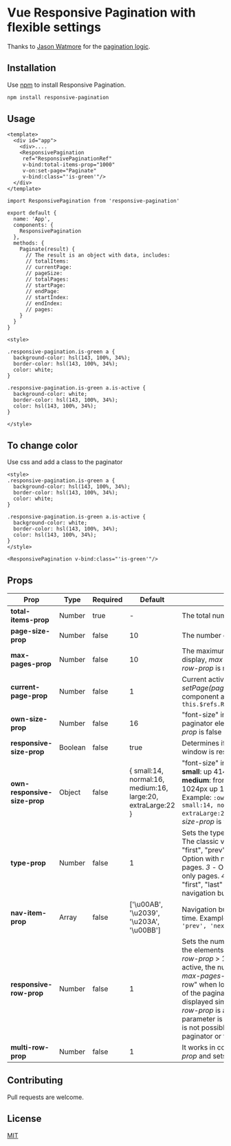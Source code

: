# Vue Responsive Pagination with flexible settings

Thanks to [Jason Watmore](https://github.com/cornflourblue) for the [pagination logic](https://github.com/cornflourblue/jw-paginate).

## Installation

Use [npm](https://www.npmjs.com/) to install Responsive Pagination.

```bash
npm install responsive-pagination
```

## Usage

```vue
<template>
  <div id="app">
    <div>....
    <ResponsivePagination 
     ref="ResponsivePaginationRef"
     v-bind:total-items-prop="1000"
     v-on:set-page="Paginate"
     v-bind:class="'is-green'"/>
  </div>
</template>

import ResponsivePagination from 'responsive-pagination'

export default {
  name: 'App',
  components: {
    ResponsivePagination
  },
  methods: {
    Paginate(result) {
      // The result is an object with data, includes:
      // totalItems: 
      // currentPage: 
      // pageSize: 
      // totalPages: 
      // startPage:
      // endPage:
      // startIndex: 
      // endIndex:
      // pages:
    }
  }
}

<style>

.responsive-pagination.is-green a {
  background-color: hsl(143, 100%, 34%);
  border-color: hsl(143, 100%, 34%);
  color: white;
}

.responsive-pagination.is-green a.is-active {
  background-color: white;
  border-color: hsl(143, 100%, 34%);
  color: hsl(143, 100%, 34%);
}

</style>
```
## To change color

Use css and add a class to the paginator
```
<style>
.responsive-pagination.is-green a {
  background-color: hsl(143, 100%, 34%);
  border-color: hsl(143, 100%, 34%);
  color: white;
}

.responsive-pagination.is-green a.is-active {
  background-color: white;
  border-color: hsl(143, 100%, 34%);
  color: hsl(143, 100%, 34%);
}
</style>
```
```
<ResponsivePagination v-bind:class="'is-green'"/>
```
## Props

| Prop | Type | Required | Default | Description |
| ------ | ------ | ------ | ------ | ------ |
**total-items-prop**| Number | true | - | The total number of items to paginate
**page-size-prop**| Number | false | 10 | The number of items per page
**max-pages-prop**| Number | false | 10 | The maximum number of page navigation links to display, *max-pages-prop* is valid if *responsive-row-prop* is not active.
**current-page-prop**| Number | false | 1 | Current active page. You can use the method *setPage(page)* to set the value from the parent component after loading at any time. Example: ``` this.$refs.ResponsivePaginationRef.setPage(4);```
**own-size-prop**| Number | false | 16 | "font-size" in pixels. Determines the size of paginator elements. Valid if *responsive-size-prop* is false (default *true*)
**responsive-size-prop**| Boolean | false | true | Determines if the paginator size changes when a window is resized. 
**own-responsive-size-prop**| Object | false | { small:14, normal:16, medium:16, large:20, extraLarge:22 } | "font-size" in pixels at different screen widths: **small**: up 414px **normal**: from 415px up 768px **medium**: from 769px up 1023px **large:** from 1024px up 1407px **extraLarge:** from 1408px. Example: ```:own-responsive-size-prop="{ small:14, normal:16, medium:18, large:20, extraLarge:24 }"``` It works when a *responsive-size-prop* is *true* (default).
**type-prop**| Number | false | 1 | Sets the type of paginator. Possible options: *1* - The classic version with navigation buttons: "first", "prev", "next", "last" and pages. *2* - Option with navigation buttons: "prev", "next" and pages. *3* - Option without navigation buttons, only pages. *4* - Option with navigation buttons: "first", "last" and pages. *5* - Option with navigation buttons: "prev", "next" without pages.
**nav-item-prop**| Array | false | ['\u00AB', '\u2039', '\u203A', '\u00BB'] | Navigation buttons. Subject to change at any time. Example: ``` :nav-item-prop="['\u00AB', 'prev', 'next', '\u00BB']" ```
**responsive-row-prop**| Number | false | 1 | Sets the number of displayed links, so as to fit all the elements evenly into one or more (with *multi-row-prop* > 1) lines. Possible options: *0* - Not active, the number of links is determined by the *max-pages-prop* prop. *1* - Partially "responsive row" when loading. *2* - Any changes in the width of the paginator will lead to a recount of the links displayed simultaneously. **Note:** If *responsive-row-prop* is active, then the *max-pages-prop* parameter is ignored and will be applied only if it is not possible to determine the width of the paginator or track its changes.
**multi-row-prop**| Number | false | 1 | It works in conjunction with *responsive-row-prop* and sets the number of rows.


## Contributing
Pull requests are welcome.

## License
[MIT](https://opensource.org/licenses/MIT)
